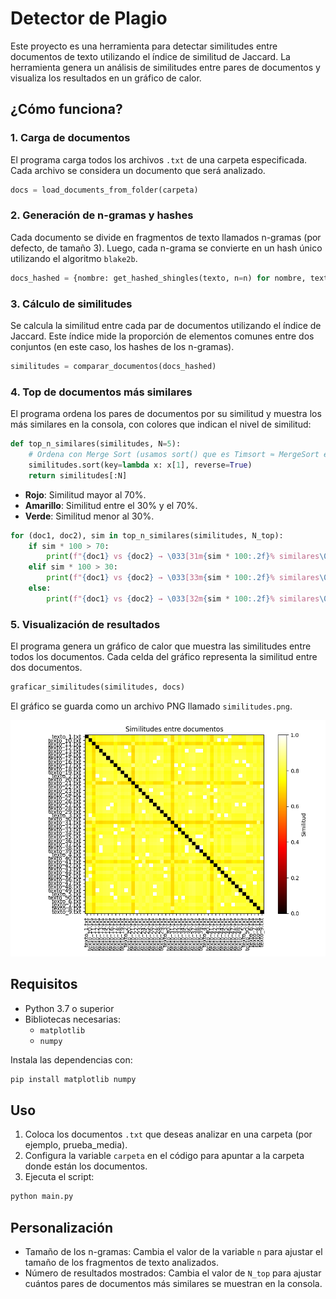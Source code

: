 # Detector de Plagio

Este proyecto es una herramienta para detectar similitudes entre documentos de texto utilizando el índice de similitud de Jaccard. La herramienta genera un análisis de similitudes entre pares de documentos y visualiza los resultados en un gráfico de calor.


## ¿Cómo funciona?

### 1. Carga de documentos
El programa carga todos los archivos `.txt` de una carpeta especificada. Cada archivo se considera un documento que será analizado.

```python
docs = load_documents_from_folder(carpeta)
```

### 2. Generación de n-gramas y hashes
Cada documento se divide en fragmentos de texto llamados n-gramas (por defecto, de tamaño 3). Luego, cada n-grama se convierte en un hash único utilizando el algoritmo `blake2b`.

```python
docs_hashed = {nombre: get_hashed_shingles(texto, n=n) for nombre, texto in docs.items()}
```


### 3. Cálculo de similitudes
Se calcula la similitud entre cada par de documentos utilizando el índice de Jaccard. Este índice mide la proporción de elementos comunes entre dos conjuntos (en este caso, los hashes de los n-gramas).

```python
similitudes = comparar_documentos(docs_hashed)
```


### 4. Top de documentos más similares
El programa ordena los pares de documentos por su similitud y muestra los más similares en la consola, con colores que indican el nivel de similitud:

```python
def top_n_similares(similitudes, N=5):
    # Ordena con Merge Sort (usamos sort() que es Timsort ≈ MergeSort en Python)
    similitudes.sort(key=lambda x: x[1], reverse=True)
    return similitudes[:N]
```

- **Rojo**: Similitud mayor al 70%.
- **Amarillo**: Similitud entre el 30% y el 70%.
- **Verde**: Similitud menor al 30%.

```python
for (doc1, doc2), sim in top_n_similares(similitudes, N_top):
    if sim * 100 > 70:
        print(f"{doc1} vs {doc2} → \033[31m{sim * 100:.2f}% similares\033[0m")
    elif sim * 100 > 30:
        print(f"{doc1} vs {doc2} → \033[33m{sim * 100:.2f}% similares\033[0m")
    else:
        print(f"{doc1} vs {doc2} → \033[32m{sim * 100:.2f}% similares\033[0m")
```

### 5. Visualización de resultados
El programa genera un gráfico de calor que muestra las similitudes entre todos los documentos. Cada celda del gráfico representa la similitud entre dos documentos.

```python
graficar_similitudes(similitudes, docs)
```

El gráfico se guarda como un archivo PNG llamado `similitudes.png`.

![Gráfico de similitudes](similitudes.png "Gráfico de calor de similitudes")

## Requisitos

- Python 3.7 o superior
- Bibliotecas necesarias:
  - `matplotlib`
  - `numpy`

Instala las dependencias con:

```bash
pip install matplotlib numpy
```

## Uso

1. Coloca los documentos `.txt` que deseas analizar en una carpeta (por ejemplo, prueba_media).
2. Configura la variable `carpeta` en el código para apuntar a la carpeta donde están los documentos.
3. Ejecuta el script:

```bash
python main.py
```

## Personalización
- Tamaño de los n-gramas: Cambia el valor de la variable `n` para ajustar el tamaño de los fragmentos de texto analizados.
- Número de resultados mostrados: Cambia el valor de `N_top` para ajustar cuántos pares de documentos más similares se muestran en la consola.